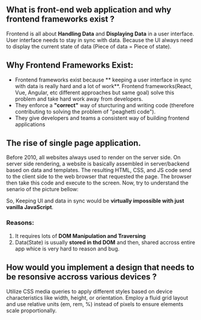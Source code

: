 ## What is front-end web application and why frontend frameworks exist ?
Frontend is all about **Handling Data** and **Displaying Data** in a user interface. User interface needs to stay in sync with data. Because the UI always need to display the current state of data (Piece of data = Piece of state). 
## Why Frontend Frameworks Exist:
- Frontend frameworks exist because ** keeping a user interface in sync with data is really hard and a lot of work**. Frontend frameworks(React, Vue, Angular, etc different approaches but same goal) solve this problem and take hard work away from developers. 
- They enforce a **"correct"** way of sturcturing and writing code (therefore contributing to solving the problem of "peaghetti code").
- They give developers and teams a consistent way of building frontend applications

## The rise of single page application.
Before 2010, all websites always used to render on the server side. On server side rendering, a website is basically assembled in server/backend based on data and templates. The resulting HTML, CSS, and JS code send to the client side to the web browser that requested the page. The browser then take this code and execute to the screen.
Now, try to understand the senario of the picture bellow: 

So, Keeping UI and data in sync would be **virtually impossible with just vanilla JavaScript**.
### Reasons:
1. It requires lots of **DOM Manipulation and Traversing**
2. Data(State) is usually **stored in thd DOM** and then, shared accross entire app whice is very hard to reason and bug.

## How would you implement a design that needs to be resonsive accross various devices ?
Utilize CSS media queries to apply different styles based on device characteristics like width, height, or orientation. Employ a fluid grid layout and use relative units (em, rem, %) instead of pixels to ensure elements scale proportionally.

